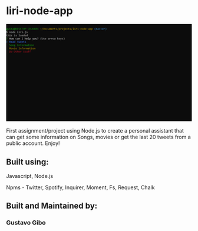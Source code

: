 # liri-node-app

![screenshot](img/screenshot.png)

First assignment/project using Node.js to create a personal assistant that can get some information on Songs, movies or get the last 20 tweets from a public account. Enjoy!


## Built using:

Javascript, Node.js

Npms - Twitter, Spotify, Inquirer, Moment, Fs, Request, Chalk

## Built and Maintained by:

### Gustavo Gibo
